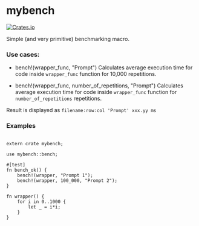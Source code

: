 # mybench

[![Crates.io](https://img.shields.io/crates/l/toolbox.svg)](https://github.com/dvshapkin/mybench/LICENSE)

Simple (and very primitive) benchmarking macro.

### Use cases:

- bench!(wrapper_func, "Prompt")
    Сalculates average execution time for code inside `wrapper_func` function for 10,000 repetitions.

- bench!(wrapper_func, number_of_repetitions, "Prompt")
    Сalculates average execution time for code inside `wrapper_func` function for `number_of_repetitions` repetitions.

Result is displayed as `filename:row:col 'Prompt' xxx.yy ms`

### Examples

<pre><code>
extern crate mybench;

use mybench::bench;

#[test]
fn bench_ok() {
    bench!(wrapper, "Prompt 1");
    bench!(wrapper, 100_000, "Prompt 2");
}

fn wrapper() {
    for i in 0..1000 {
        let _ = i*i;
    }
}
</code></pre>
